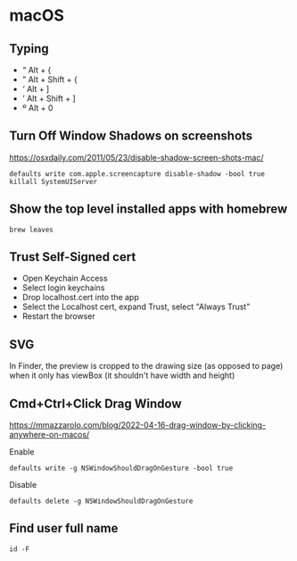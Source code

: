 # macOS


## Typing
- “ Alt + {
- ” Alt + Shift + {
- ‘ Alt + ]
- ’ Alt + Shift + ]
- º Alt + 0

## Turn Off Window Shadows on screenshots
https://osxdaily.com/2011/05/23/disable-shadow-screen-shots-mac/
```shell
defaults write com.apple.screencapture disable-shadow -bool true
killall SystemUIServer
```

## Show the top level installed apps with homebrew
```shell
brew leaves
```

## Trust Self-Signed cert
- Open Keychain Access
- Select login keychains
- Drop localhost.cert into the app
- Select the Localhost cert, expand Trust, select "Always Trust"
- Restart the browser

## SVG
In Finder, the preview is cropped to the drawing size (as opposed to
page) when it only has viewBox (it shouldn't have width and height)


## Cmd+Ctrl+Click Drag Window
https://mmazzarolo.com/blog/2022-04-16-drag-window-by-clicking-anywhere-on-macos/

Enable
```shell
defaults write -g NSWindowShouldDragOnGesture -bool true   
```

Disable
```shell
defaults delete -g NSWindowShouldDragOnGesture  
```

## Find user full name
```shell
id -F
```